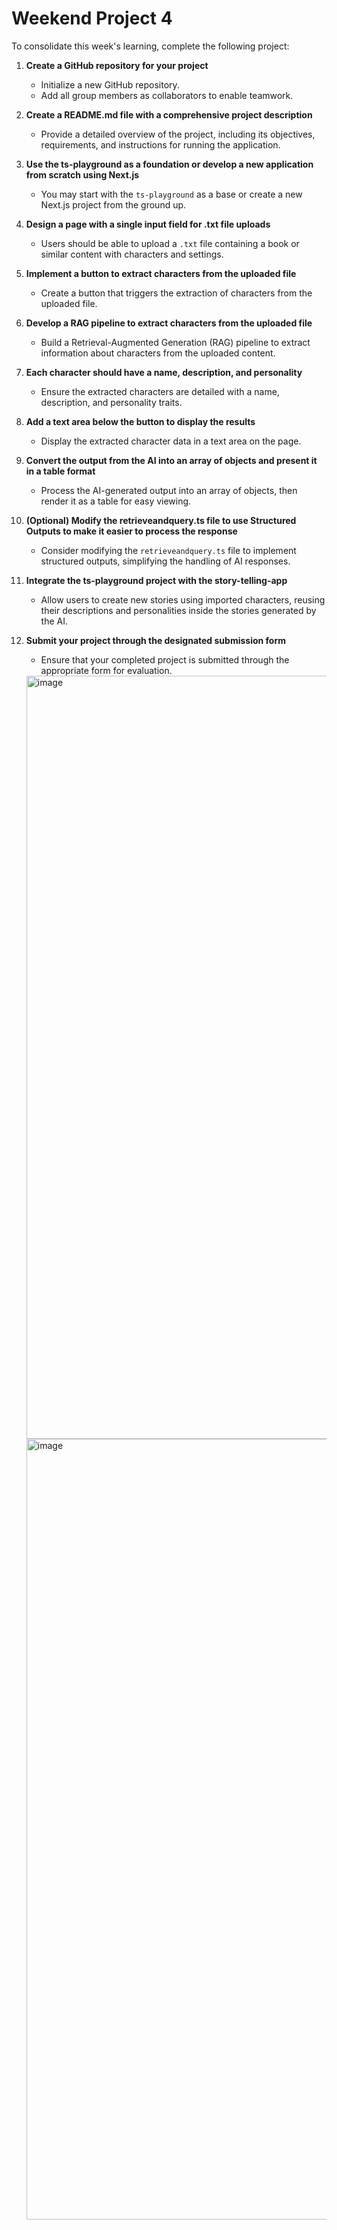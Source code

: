 Weekend Project 4
==================

To consolidate this week's learning, complete the following project:

1. **Create a GitHub repository for your project**
   - Initialize a new GitHub repository.
   - Add all group members as collaborators to enable teamwork.

2. **Create a README.md file with a comprehensive project description**
   - Provide a detailed overview of the project, including its objectives, requirements, and instructions for running the application.

3. **Use the ts-playground as a foundation or develop a new application from scratch using Next.js**
   - You may start with the `ts-playground` as a base or create a new Next.js project from the ground up.

4. **Design a page with a single input field for .txt file uploads**
   - Users should be able to upload a `.txt` file containing a book or similar content with characters and settings.

5. **Implement a button to extract characters from the uploaded file**
   - Create a button that triggers the extraction of characters from the uploaded file.

6. **Develop a RAG pipeline to extract characters from the uploaded file**
   - Build a Retrieval-Augmented Generation (RAG) pipeline to extract information about characters from the uploaded content.

7. **Each character should have a name, description, and personality**
   - Ensure the extracted characters are detailed with a name, description, and personality traits.

8. **Add a text area below the button to display the results**
   - Display the extracted character data in a text area on the page.

9. **Convert the output from the AI into an array of objects and present it in a table format**
   - Process the AI-generated output into an array of objects, then render it as a table for easy viewing.

10. **(Optional) Modify the retrieveandquery.ts file to use Structured Outputs to make it easier to process the response**
    - Consider modifying the `retrieveandquery.ts` file to implement structured outputs, simplifying the handling of AI responses.

11. **Integrate the ts-playground project with the story-telling-app**
    - Allow users to create new stories using imported characters, reusing their descriptions and personalities inside the stories generated by the AI.

12. **Submit your project through the designated submission form**
    - Ensure that your completed project is submitted through the appropriate form for evaluation.
   
    <img width="1221" alt="image" src="https://github.com/user-attachments/assets/0c6ae65f-16e2-43d2-90fc-0ec672e00636">
    <img width="1249" alt="image" src="https://github.com/user-attachments/assets/2d934fed-1975-4ab3-85ea-1084adf8a684">



